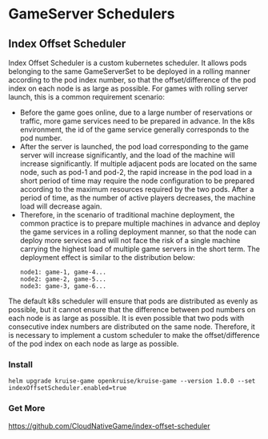 # GameServer Schedulers

## Index Offset Scheduler

Index Offset Scheduler is a custom kubernetes scheduler. 
It allows pods belonging to the same GameServerSet to be deployed in a rolling manner according to the pod index number, so that the offset/difference of the pod index on each node is as large as possible.
For games with rolling server launch, this is a common requirement scenario:
- Before the game goes online, due to a large number of reservations or traffic, more game services need to be prepared in advance. In the k8s environment, the id of the game service generally corresponds to the pod number.
- After the server is launched, the pod load corresponding to the game server will increase significantly, and the load of the machine will increase significantly. If multiple adjacent pods are located on the same node, such as pod-1 and pod-2, the rapid increase in the pod load in a short period of time may require the node configuration to be prepared according to the maximum resources required by the two pods. After a period of time, as the number of active players decreases, the machine load will decrease again.
- Therefore, in the scenario of traditional machine deployment, the common practice is to prepare multiple machines in advance and deploy the game services in a rolling deployment manner, so that the node can deploy more services and will not face the risk of a single machine carrying the highest load of multiple game servers in the short term. The deployment effect is similar to the distribution below:
    ```
    node1: game-1, game-4...
    node2: game-2, game-5...
    node3: game-3, game-6...
    ```
The default k8s scheduler will ensure that pods are distributed as evenly as possible, but it cannot ensure that the difference between pod numbers on each node is as large as possible. It is even possible that two pods with consecutive index numbers are distributed on the same node. Therefore, it is necessary to implement a custom scheduler to make the offset/difference of the pod index on each node as large as possible.

### Install

```
helm upgrade kruise-game openkruise/kruise-game --version 1.0.0 --set indexOffsetScheduler.enabled=true
```

### Get More

https://github.com/CloudNativeGame/index-offset-scheduler